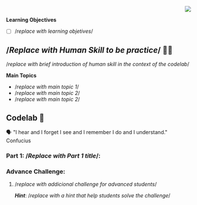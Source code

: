 <img align="right" src="https://avatars.githubusercontent.com/u/61118853?s=200&v=4">


## <REPLACE WITH CODELAB NAME>

<Replace with codelab descrition>

**Learning Objectives**

- [ ]  /*replace with learning objetives*/



## /*Replace with Human Skill to be practice*/ 🤹🏽 

/*replace with brief introduction of human skill in the context of the codelab*/

**Main Topics**

* /*replace with main topic 1*/
* /*replace with main topic 2*/
* /*replace with main topic 2*/



## Codelab 🧪

🗣️ "I hear and I forget I see and I remember I do and I understand." Confucius



### Part 1: /*Replace with Part 1 title*/:

### Advance Challenge: <replace with challenge title>

1. /*replace with addicional challenge for advanced students*/

   ***Hint***: /*replace with a hint that help students solve the challenge*/
